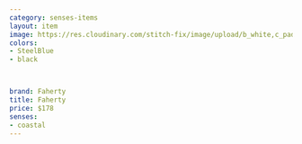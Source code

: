 ```yaml
---
category: senses-items
layout: item
image: https://res.cloudinary.com/stitch-fix/image/upload/b_white,c_pad,dpr_1.0,f_auto,h_150,q_auto,w_150/v1690440208/vqnq5ug7yos6eocixcuu.jpg
colors: 
- SteelBlue
- black



brand: Faherty
title: Faherty
price: $178
senses:
- coastal
---
```







